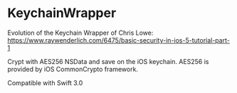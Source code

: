 # KeychainWrapper

Evolution of the Keychain Wrapper of Chris Lowe: https://www.raywenderlich.com/6475/basic-security-in-ios-5-tutorial-part-1

Crypt with AES256 NSData and save on the iOS keychain. AES256 is provided by iOS CommonCrypto framework.

Compatible with Swift 3.0
